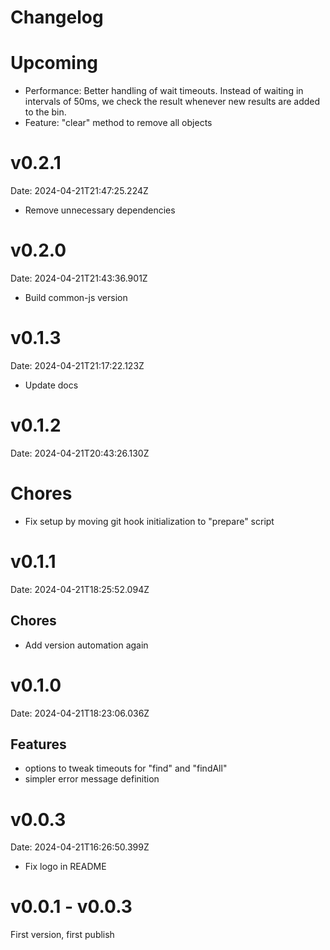 # Changelog

# Upcoming

- Performance: Better handling of wait timeouts. Instead of waiting in intervals of 50ms, we check the result whenever new results are
  added to the bin.
- Feature: "clear" method to remove all objects

# v0.2.1

Date: 2024-04-21T21:47:25.224Z

- Remove unnecessary dependencies

# v0.2.0

Date: 2024-04-21T21:43:36.901Z

- Build common-js version

# v0.1.3

Date: 2024-04-21T21:17:22.123Z

- Update docs

# v0.1.2

Date: 2024-04-21T20:43:26.130Z

# Chores

- Fix setup by moving git hook initialization to "prepare" script

# v0.1.1

Date: 2024-04-21T18:25:52.094Z

## Chores

- Add version automation again

# v0.1.0

Date: 2024-04-21T18:23:06.036Z

## Features

- options to tweak timeouts for "find" and "findAll"
- simpler error message definition

# v0.0.3

Date: 2024-04-21T16:26:50.399Z

- Fix logo in README

# v0.0.1 - v0.0.3

First version, first publish
